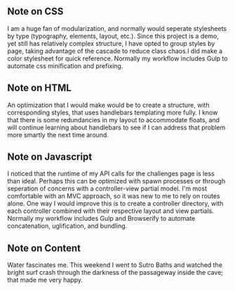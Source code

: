 Note on CSS
-----------------------
I am a huge fan of modularization, and normally would seperate stylesheets by type (typography, elements, layout, etc.). Since this project is a demo, yet still has relatively complex structure, I have opted to group styles by page, taking advantage of the cascade to reduce class chaos.I did make a color stylesheet for quick reference. Normally my workflow includes Gulp to automate css minification and prefixing. 

Note on HTML
-----------------------
An optimization that I would make would be to create a structure, with corresponding styles, that uses handlebars templating more fully. I know that there is some redundancies in my layout to accommodate floats, and will continue learning about handlebars to see if I can address that problem more smartly the next time around.

Note on Javascript
-----------------------
I noticed that the runtime of my API calls for the challenges page is less than ideal. Perhaps this can be optimized with spawn processes or through seperation of concerns with a controller-view partial model. I'm most comfortable with an MVC approach, so it was new to me to rely on routes alone. One way I would improve this is to create a controller directory, with each controller combined with their respective layout and view partials. Normally my workflow includes Gulp and Browserify to automate concatenation, uglification, and bundling. 

Note on Content
-----------------------
Water fascinates me. This weekend I went to Sutro Baths and watched the bright surf crash through the darkness of the passageway inside the cave; that made me very happy.